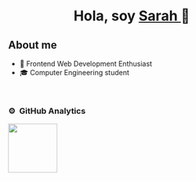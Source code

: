 <div align="center">
<h1 align="center">Hola, soy <a href="https://aristi.dev">Sarah </a> 👋</h1>
</div>

## About me

- 📲 Frontend Web Development Enthusiast
- 🎓 Computer Engineering student

<br>

### ⚙️ &nbsp;GitHub Analytics

<p align="left">
<a href="https://github.com/keyboard-girl">
  <img height="100em" src="https://github-readme-stats-eight-theta.vercel.app/api/top-langs/?username=keyboard-girl&layout=compact&langs_count=8&theme=algolia"/>
</a>
</p>
